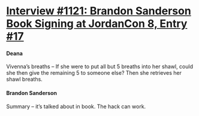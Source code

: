# [Interview #1121: Brandon Sanderson Book Signing at JordanCon 8, Entry #17](https://www.theoryland.com/intvmain.php?i=1121#17)

#### Deana

Vivenna’s breaths – If she were to put all but 5 breaths into her shawl, could she then give the remaining 5 to someone else? Then she retrieves her shawl breaths.

#### Brandon Sanderson

Summary – it’s talked about in book. The hack can work.

